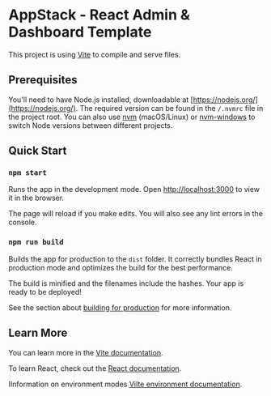# AppStack - React Admin & Dashboard Template

This project is using [Vite](https://vitejs.dev/) to compile and serve files.

## Prerequisites

You'll need to have Node.js installed, downloadable at [https://nodejs.org/](https://nodejs.org/). The required version can be found in the `/.nvmrc` file in the project root. You can also use [nvm](https://github.com/creationix/nvm#installation) (macOS/Linux) or [nvm-windows](https://github.com/coreybutler/nvm-windows#node-version-manager-nvm-for-windows) to switch Node versions between different projects.

## Quick Start

### `npm start`

Runs the app in the development mode.
Open [http://localhost:3000](http://localhost:3000) to view it in the browser.

The page will reload if you make edits.
You will also see any lint errors in the console.

### `npm run build`

Builds the app for production to the `dist` folder.
It correctly bundles React in production mode and optimizes the build for the best performance.

The build is minified and the filenames include the hashes.
Your app is ready to be deployed!

See the section about [building for production](https://vitejs.dev/guide/build.html) for more information.

## Learn More

You can learn more in the [Vite documentation](https://vitejs.dev/).

To learn React, check out the [React documentation](https://reactjs.org/).

IInformation on environment  modes [ViIte environment documentation](https://vitejs.dev/guide/env-and-mode.html).
